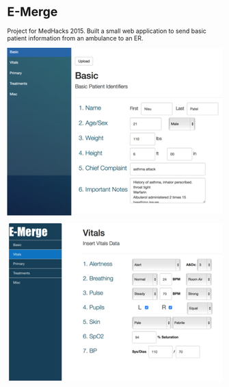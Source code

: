# E-Merge
Project for MedHacks 2015. Built a small web application to send basic patient information from an ambulance to an ER.

![Screenshot](Physicians_Screen.png)

![Screenshot](EMR_Screen.png)
